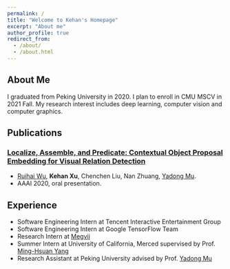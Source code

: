 ```yaml
---
permalink: /
title: "Welcome to Kehan's Homepage"
excerpt: "About me"
author_profile: true
redirect_from: 
  - /about/
  - /about.html
---
```


About Me
------
I graduated from Peking University in 2020. I plan to enroll in CMU MSCV in 2021 Fall. My research interest includes deep learning, computer vision and computer graphics.

Publications
------
### [Localize, Assemble, and Predicate: Contextual Object Proposal Embedding for Visual Relation Detection](https://ojs.aaai.org//index.php/AAAI/article/view/6913)

- [Ruihai Wu](https://warshallrho.github.io/), **Kehan Xu**, Chenchen Liu, Nan Zhuang, [Yadong Mu](http://www.muyadong.com).
- AAAI 2020, oral presentation.

Experience
------
- Software Engineering Intern at Tencent Interactive Entertainment Group
- Software Engineering Intern at Google TensorFlow Team
- Research Intern at [Megvii](https://www.megvii.com/en)
- Summer Intern at University of California, Merced supervised by Prof. [Ming-Hsuan Yang](https://faculty.ucmerced.edu/mhyang/)
- Research Assistant at Peking University advised by Prof. [Yadong Mu](http://www.muyadong.com)